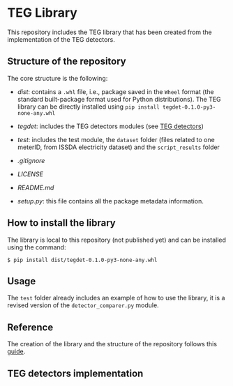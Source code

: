 # TEG Library 
This repository includes the TEG library that has been created from the implementation of the TEG detectors.

## Structure of the repository
The core structure is the following:
- *dist*: contains a ```.whl``` file, i.e., package saved in the ```Wheel``` format (the standard built-package format used for Python distributions). 
The TEG library can be directly installed   using ```pip install tegdet-0.1.0-py3-none-any.whl``` 
- *tegdet*: includes the TEG detectors modules (see [TEG detectors](https://github.com/DiasporeUnizar/TEG/blob/master/TEGdetectors.md))
- *test*: includes the test module, the ```dataset``` folder (files related to one meterID, from ISSDA electricity dataset) and the ```script_results``` folder
- *.gitignore*
- *LICENSE*
- *README.md*

- *setup.py*:  this file  contains all the package metadata information. 
 
## How to install the library
The library is local to this repository (not published yet) and can be installed using the command:

```$ pip install dist/tegdet-0.1.0-py3-none-any.whl```

## Usage
The ```test``` folder already includes an example of how to use the library, it is a revised version of the ```detector_comparer.py``` module.

## Reference
The creation of the library and the structure of the repository follows this  [guide](https://medium.com/analytics-vidhya/how-to-create-a-python-library-7d5aea80cc3f).


## TEG detectors implementation
